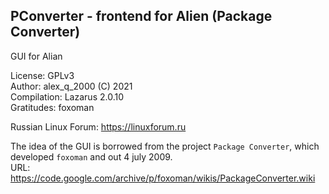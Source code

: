 PConverter - frontend for Alien (Package Converter)
---
GUI for Alian

License: GPLv3  
Author: alex_q_2000 (C) 2021  
Compilation: Lazarus 2.0.10  
Gratitudes: foxoman  

Russian Linux Forum: https://linuxforum.ru

The idea of the GUI is borrowed from the project `Package Converter`, which developed `foxoman` and out 4 july 2009.  
URL: https://code.google.com/archive/p/foxoman/wikis/PackageConverter.wiki
